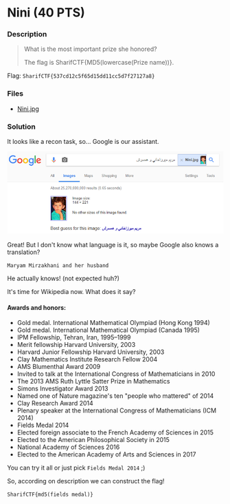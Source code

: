 # Nini (40 PTS)
### Description

>What is the most important prize she honored?
>
>The flag is SharifCTF{MD5(lowercase(Prize name))}.

Flag: ```SharifCTF{537cd12c5f65d15dd11cc5d7f27127a8}```

### Files

- [Nini.jpg](Nini.jpg)

### Solution

It looks like a recon task, so... Google is our assistant.

<p><img src='images/search.png' /></p>

Great! But I don't know what language is it, so maybe Google also knows a translation?

```
Maryam Mirzakhani and her husband
```

He actually knows! (not expected huh?)

It's time for Wikipedia now. What does it say?

#### Awards and honors:

- Gold medal. International Mathematical Olympiad (Hong Kong 1994)
- Gold medal. International Mathematical Olympiad (Canada 1995)
- IPM Fellowship, Tehran, Iran, 1995–1999
- Merit fellowship Harvard University, 2003
- Harvard Junior Fellowship Harvard University, 2003
- Clay Mathematics Institute Research Fellow 2004
- AMS Blumenthal Award 2009
- Invited to talk at the International Congress of Mathematicians in 2010
- The 2013 AMS Ruth Lyttle Satter Prize in Mathematics
- Simons Investigator Award 2013
- Named one of Nature magazine's ten "people who mattered" of 2014
- Clay Research Award 2014
- Plenary speaker at the International Congress of Mathematicians (ICM 2014)
- Fields Medal 2014
- Elected foreign associate to the French Academy of Sciences in 2015
- Elected to the American Philosophical Society in 2015
- National Academy of Sciences 2016
- Elected to the American Academy of Arts and Sciences in 2017

You can try it all or just pick ```Fields Medal 2014``` ;)

So, according on description we can construct the flag!

```
SharifCTF{md5(fields medal)}
```
